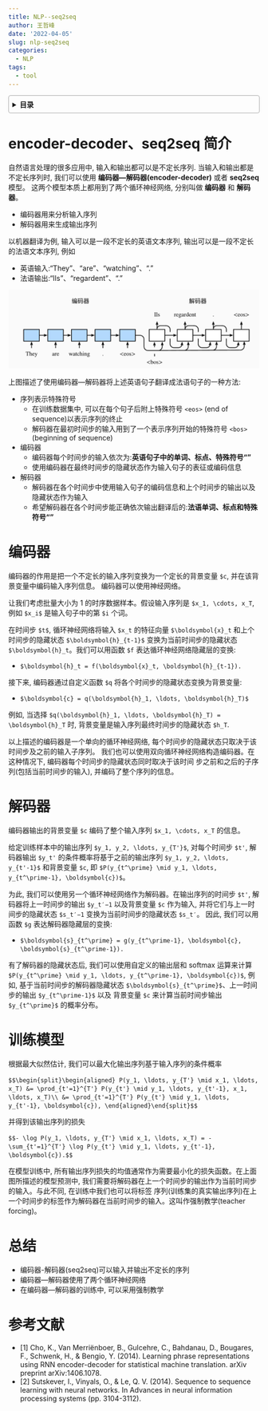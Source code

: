 ```yaml
---
title: NLP--seq2seq
author: 王哲峰
date: '2022-04-05'
slug: nlp-seq2seq
categories:
  - NLP
tags:
  - tool
---
```


<style>
details {
    border: 1px solid #aaa;
    border-radius: 4px;
    padding: .5em .5em 0;
}
summary {
    font-weight: bold;
    margin: -.5em -.5em 0;
    padding: .5em;
}
details[open] {
    padding: .5em;
}
details[open] summary {
    border-bottom: 1px solid #aaa;
    margin-bottom: .5em;
}
</style>

<details><summary>目录</summary><p>

- [encoder-decoder、seq2seq 简介](#encoder-decoderseq2seq-简介)
- [编码器](#编码器)
- [解码器](#解码器)
- [训练模型](#训练模型)
- [总结](#总结)
- [参考文献](#参考文献)
</p></details><p></p>

# encoder-decoder、seq2seq 简介

自然语言处理的很多应用中, 输入和输出都可以是不定长序列. 当输入和输出都是不定长序列时, 
我们可以使用 **编码器—解码器(encoder-decoder)** 或者 **seq2seq** 模型。
这两个模型本质上都用到了两个循环神经网络, 分别叫做 **编码器** 和 **解码器**。
    
- 编码器用来分析输入序列
- 解码器用来生成输出序列

以机器翻译为例, 输入可以是一段不定长的英语文本序列, 输出可以是一段不定长的法语文本序列, 例如

- 英语输入:“They”、“are”、“watching”、“.”
- 法语输出:“Ils”、“regardent”、“.”

![img](images/seq2seq.png)

上图描述了使用编码器—解码器将上述英语句子翻译成法语句子的一种方法:

- 序列表示特殊符号
    - 在训练数据集中, 可以在每个句子后附上特殊符号 `<eos>` (end of sequence)以表示序列的终止
    - 解码器在最初时间步的输入用到了一个表示序列开始的特殊符号 `<bos>` (beginning of sequence)
- 编码器
    - 编码器每个时间步的输入依次为:**英语句子中的单词、标点、特殊符号“<eos>”**
    - 使用编码器在最终时间步的隐藏状态作为输入句子的表征或编码信息
- 解码器
    - 解码器在各个时间步中使用输入句子的编码信息和上个时间步的输出以及隐藏状态作为输入 
    - 希望解码器在各个时间步能正确依次输出翻译后的:**法语单词、标点和特殊符号“<eos>”**

# 编码器

编码器的作用是把一个不定长的输入序列变换为一个定长的背景变量 `$c`, 并在该背景变量中编码输入序列信息。
编码器可以使用神经网络。

让我们考虑批量大小为 1 的时序数据样本。假设输入序列是 `$x_1, \cdots, x_T`, 例如 `$x_i$`  是输入句子中的第 `$i` 个词。

在时间步 `$t$`, 循环神经网络将输入 `$x_t` 的特征向量 `$\boldsymbol{x}_t` 和上个时间步的隐藏状态 `$\boldsymbol{h}_{t-1}$` 
变换为当前时间步的隐藏状态 `$\boldsymbol{h}_t`。我们可以用函数 `$f` 表达循环神经网络隐藏层的变换:

- `$\boldsymbol{h}_t = f(\boldsymbol{x}_t, \boldsymbol{h}_{t-1}).` 

接下来, 编码器通过自定义函数 `$q`  将各个时间步的隐藏状态变换为背景变量:

- `$\boldsymbol{c} = q(\boldsymbol{h}_1, \ldots, \boldsymbol{h}_T)$` 

例如, 当选择 `$q(\boldsymbol{h}_1, \ldots, \boldsymbol{h}_T) = \boldsymbol{h}_T`  时, 
背景变量是输入序列最终时间步的隐藏状态 `$h_T`.

以上描述的编码器是一个单向的循环神经网络, 每个时间步的隐藏状态只取决于该时间步及之前的输入子序列。
我们也可以使用双向循环神经网络构造编码器。在这种情况下, 编码器每个时间步的隐藏状态同时取决于该时间
步之前和之后的子序列(包括当前时间步的输入), 并编码了整个序列的信息。

# 解码器

编码器输出的背景变量 `$c` 编码了整个输入序列 `$x_1, \cdots, x_T` 的信息。

给定训练样本中的输出序列 `$y_1, y_2, \ldots, y_{T'}$`, 对每个时间步 `$t'`, 
解码器输出 `$y_t'`  的条件概率将基于之前的输出序列 `$y_1, y_2, \ldots, y_{t'-1}$` 和背景变量 `$c`, 
即 `$P(y_{t^\prime} \mid y_1, \ldots, y_{t^\prime-1}, \boldsymbol{c})$`。

为此, 我们可以使用另一个循环神经网络作为解码器。在输出序列的时间步 `$t'`, 
解码器将上一时间步的输出 `$y_t′−1` 以及背景变量 `$c` 作为输入, 
并将它们与上一时间步的隐藏状态 `$s_t′−1` 变换为当前时间步的隐藏状态 `$s_t′`。
因此, 我们可以用函数 `$g` 表达解码器隐藏层的变换:

- `$\boldsymbol{s}_{t^\prime} = g(y_{t^\prime-1}, \boldsymbol{c}, \boldsymbol{s}_{t^\prime-1}).` 

有了解码器的隐藏状态后, 我们可以使用自定义的输出层和 softmax 运算来计算 `$P(y_{t^\prime} \mid y_1, \ldots, y_{t^\prime-1}, \boldsymbol{c})$`, 
例如, 基于当前时间步的解码器隐藏状态 `$\boldsymbol{s}_{t^\prime}$`、上一时间步的输出 `$y_{t^\prime-1}$` 以及
背景变量 `$c` 来计算当前时间步输出 `$y_{t^\prime}$` 的概率分布。

# 训练模型

根据最大似然估计, 我们可以最大化输出序列基于输入序列的条件概率

`$$\begin{split}\begin{aligned}
P(y_1, \ldots, y_{T'} \mid x_1, \ldots, x_T)
&= \prod_{t'=1}^{T'} P(y_{t'} \mid y_1, \ldots, y_{t'-1}, x_1, \ldots, x_T)\\
&= \prod_{t'=1}^{T'} P(y_{t'} \mid y_1, \ldots, y_{t'-1}, \boldsymbol{c}),
\end{aligned}\end{split}$$` 

并得到该输出序列的损失

`$$- \log P(y_1, \ldots, y_{T'} \mid x_1, \ldots, x_T) = -\sum_{t'=1}^{T'} \log P(y_{t'} \mid y_1, \ldots, y_{t'-1}, \boldsymbol{c}).$$` 

在模型训练中, 所有输出序列损失的均值通常作为需要最小化的损失函数。在上面图所描述的模型预测中, 
我们需要将解码器在上一个时间步的输出作为当前时间步的输入。与此不同, 在训练中我们也可以将标签
序列(训练集的真实输出序列)在上一个时间步的标签作为解码器在当前时间步的输入。这叫作强制教学(teacher forcing)。

# 总结

- 编码器-解码器(seq2seq)可以输入并输出不定长的序列
- 编码器—解码器使用了两个循环神经网络
- 在编码器—解码器的训练中, 可以采用强制教学

# 参考文献

- [1] Cho, K., Van Merriënboer, B., Gulcehre, C., Bahdanau, D., Bougares, F., Schwenk, H., & Bengio, Y. (2014). Learning phrase representations using RNN encoder-decoder for statistical machine translation. arXiv preprint arXiv:1406.1078.
- [2] Sutskever, I., Vinyals, O., & Le, Q. V. (2014). Sequence to sequence learning with neural networks. In Advances in neural information processing systems (pp. 3104-3112).